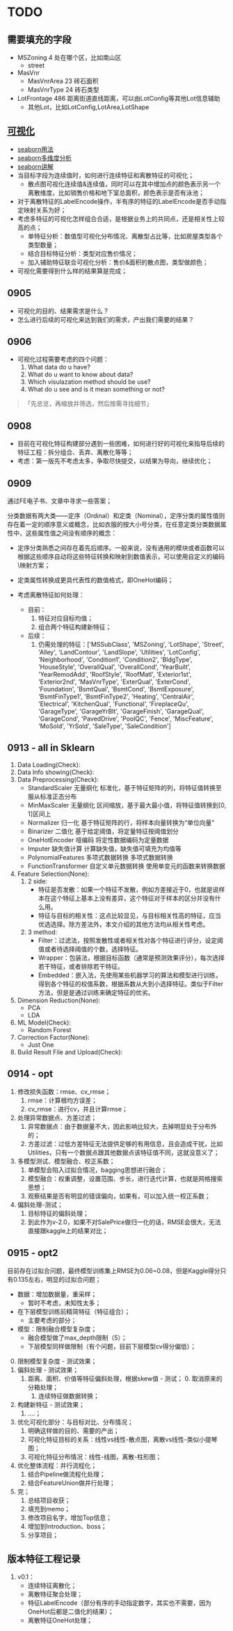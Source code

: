 # TODO 

## 需要填充的字段

- MSZoning 4 处在哪个区，比如南山区
	- street
- MasVnr
	- MasVnrArea 23 砖石面积
	- MasVnrType 24 砖石类型
- LotFrontage 486 距离街道直线距离，可以由LotConfig等其他Lot信息辅助
	- 其他Lot，比如LotConfig,LotArea,LotShape
    
## [可视化](https://github.com/NemoHoHaloAi/something_I_should_remember/blob/master/memo/iiam/iv/da_ml/%E6%95%B0%E6%8D%AE%E5%8F%AF%E8%A7%86%E5%8C%96/README.md)

- [seaborn用法](http://seaborn.pydata.org/examples/index.html)
- [seaborn多维度分析](https://www.jianshu.com/p/3ae90f227034)
- [seaborn讲解](https://www.jianshu.com/p/95d02007bff5)
- 当目标字段为连续值时，如何进行连续特征和离散特征的可视化；
	- 散点图可视化连续值&连续值，同时可以在其中增加点的颜色表示另一个离散维度，比如销售价格和地下室总面积，颜色表示是否有泳池；
- 对于离散特征的LabelEncode操作，半有序的特征的LabelEncode是否手动指定映射关系为好；
- 考虑多特征的可视化怎样组合合适，是根据业务上的共同点，还是相关性上较高的点；
	- 单特征分析：数值型可视化分布情况、离散型占比等，比如房屋类型各个类型数量；
	- 结合目标特征分析：类型对应售价情况；
	- 加入辅助特征联合可视化分析：售价&面积的散点图，类型做颜色；
- 可视化需要得到什么样的结果算是完成；

## 0905
- 可视化的目的、结果需求是什么？
- 怎么进行后续的可视化来达到我们的需求，产出我们需要的结果？

## 0906
- 可视化过程需要考虑的四个问题：
	1. What data do u have?
	2. What do u want to know about data?
	3. Which visulazation method should be use?
	4. What do u see and is it mean something or not?

> 「先总览，再缩放并筛选，然后按需寻找细节」

## 0908
- 目前在可视化特征构建部分遇到一些困难，如何进行好的可视化来指导后续的特征工程：拆分组合、丢弃、离散化等等；
- 考虑：第一版先不考虑太多，争取尽快提交，以结果为导向，继续优化；

## 0909
通过FE电子书、文章中寻求一些答案；

分类数据有两大类——定序（Ordinal）和定类（Nominal），定序分类的属性值则存在着一定的顺序意义或概念，比如衣服的按大小号分类，在任意定类分类数据属性中，这些属性值之间没有顺序的概念：
- 定序分类熟悉之间存在着先后顺序。一般来说，没有通用的模块或者函数可以根据这些顺序自动将这些特征转换和映射到数值表示，可以使用自定义的编码\映射方案；
- 定类属性转换成更具代表性的数值格式，即OneHot编码；

- 考虑离散特征如何处理：
	- 目前：
		1. 特征对应目标均值；
		2. 组合两个特征构建新特征；
	- 后续：
		1. 仍需处理的特征：['MSSubClass', 'MSZoning', 'LotShape', 'Street', 'Alley', 'LandContour', 'LandSlope', 'Utilities', 'LotConfig', 'Neighborhood', 'Condition1', 'Condition2', 'BldgType', 'HouseStyle', 'OverallQual', 'OverallCond', 'YearBuilt', 'YearRemodAdd', 'RoofStyle', 'RoofMatl', 'Exterior1st', 'Exterior2nd', 'MasVnrType', 'ExterQual', 'ExterCond', 'Foundation', 'BsmtQual', 'BsmtCond', 'BsmtExposure', 'BsmtFinType1', 'BsmtFinType2', 'Heating', 'CentralAir', 'Electrical', 'KitchenQual', 'Functional', 'FireplaceQu', 'GarageType', 'GarageYrBlt', 'GarageFinish', 'GarageQual', 'GarageCond', 'PavedDrive', 'PoolQC', 'Fence', 'MiscFeature', 'MoSold', 'YrSold', 'SaleType', 'SaleCondition']

## 0913 - all in Sklearn

1. Data Loading(Check):
2. Data Info showing(Check):
3. Data Preprocessing(Check):
    - StandardScaler  无量纲化    标准化，基于特征矩阵的列，将特征值转换至服从标准正态分布
    - MinMaxScaler    无量纲化    区间缩放，基于最大最小值，将特征值转换到[0, 1]区间上
    - Normalizer    归一化      基于特征矩阵的行，将样本向量转换为“单位向量”
    - Binarizer    二值化      基于给定阈值，将定量特征按阈值划分
    - OneHotEncoder    哑编码      将定性数据编码为定量数据
    - Imputer    缺失值计算    计算缺失值，缺失值可填充为均值等
    - PolynomialFeatures  多项式数据转换    多项式数据转换
    - FunctionTransformer  自定义单元数据转换  使用单变元的函数来转换数据
4. Feature Selection(None):
    1. 2 side:
        - 特征是否发散：如果一个特征不发散，例如方差接近于0，也就是说样本在这个特征上基本上没有差异，这个特征对于样本的区分并没有什么用。
        - 特征与目标的相关性：这点比较显见，与目标相关性高的特征，应当优选选择。除方差法外，本文介绍的其他方法均从相关性考虑。
    2. 3 method:
        - Filter：过滤法，按照发散性或者相关性对各个特征进行评分，设定阈值或者待选择阈值的个数，选择特征。
        - Wrapper：包装法，根据目标函数（通常是预测效果评分），每次选择若干特征，或者排除若干特征。
        - Embedded：嵌入法，先使用某些机器学习的算法和模型进行训练，得到各个特征的权值系数，根据系数从大到小选择特征。类似于Filter方法，但是是通过训练来确定特征的优劣。
5. Dimension Reduction(None):
    - PCA
    - LDA
6. ML Model(Check):
    - Random Forest
7. Correction Factor(None):
    - Just One
8. Build Result File and Upload(Check):

## 0914 - opt

1. 修改损失函数：rmse、cv_rmse；
    1. rmse：计算根均方误差；
    2. cv_rmse：进行cv，并且计算rmse；
2. 处理异常数据点、方差过滤；
    1. 异常数据点：由于数据量不大，因此影响比较大，去掉明显处于分布外的；
    2. 方差过滤：过低方差特征无法提供足够的有用信息，且会造成干扰，比如Utilities，只有一个数据点跟其他数据点该特征值不同，这就没意义了；
3. 多模型测试、模型融合、校正系数；
    1. 单模型会陷入过拟合情况，bagging思想进行融合；
    2. 模型融合：权重调整，设置范围、步长，进行迭代计算，也就是网格搜索思想；
    3. 观察结果是否有明显的错误偏向，如果有，可以加入统一校正系数；
4. 偏斜处理-测试；
    1. 目标特征的偏斜处理；
    2. 到此作为v-2.0，如果不对SalePrice做归一化的话，RMSE会很大，无法直接跟kaggle上的结果对比；

## 0915 - opt2

目前存在过拟合问题，最终模型训练集上RMSE为0.06~0.08，但是Kaggle得分只有0.135左右，明显的过拟合问题；
- 数据：增加数据量，重采样；
	- 暂时不考虑，未知性太多；
- 在下层模型训练前精简特征（特征组合）；
	- 主要考虑的部分；
- 模型：限制融合模型复杂度；
	- 融合模型做了max_depth限制（5）；
	- 下层模型同样做限制（有个问题，目前下层模型cv得分偏低）；

0. 限制模型复杂度 - 测试效果；
1. 偏斜处理 - 测试效果；
    1. 距离、面积、价值等特征偏斜处理，根据skew值 - 测试；
        0. 取消原来的分箱处理；
        1. 连续特征做数据转换；
2. 构建新特征 - 测试效果；
    1. ....；
3. 优化可视化部分：与目标对比、分布情况；
    1. 明确这样做的目的、需要的产出；
    2. 可视化特征目标的关系：线性vs线性-散点图，离散vs线性-类似小提琴图；
    3. 可视化特征分布情况：线性-线图，离散-柱形图；
4. 优化整体流程：并行流程化；
    1. 结合Pipeline做流程化处理；
    2. 结合FeatureUnion做并行处理；
5. 完；
    1. 总结项目收获；
    2. 填充到memo；
    3. 修改项目名字，增加Top信息；
    4. 增加到Introduction、boss；
    5. 分享项目；

## 版本特征工程记录
1. v0.1：
    - 连续特征离散化；
    - 离散特征聚合处理；
    - 特征LabelEncode（部分有序的手动指定数字，其实也不需要，因为OneHot后都是二值化的结果）；
    - 离散特征OneHot处理；
